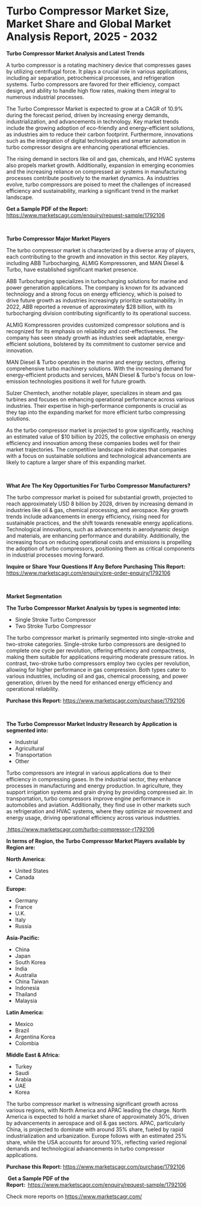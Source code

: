 <p><h1>Turbo Compressor Market Size, Market Share and Global Market Analysis Report, 2025 - 2032</h1></p><p><strong>Turbo Compressor Market Analysis and Latest Trends</strong></p>
<p><p>A turbo compressor is a rotating machinery device that compresses gases by utilizing centrifugal force. It plays a crucial role in various applications, including air separation, petrochemical processes, and refrigeration systems. Turbo compressors are favored for their efficiency, compact design, and ability to handle high flow rates, making them integral to numerous industrial processes.</p><p>The Turbo Compressor Market is expected to grow at a CAGR of 10.9% during the forecast period, driven by increasing energy demands, industrialization, and advancements in technology. Key market trends include the growing adoption of eco-friendly and energy-efficient solutions, as industries aim to reduce their carbon footprint. Furthermore, innovations such as the integration of digital technologies and smarter automation in turbo compressor designs are enhancing operational efficiencies.</p><p>The rising demand in sectors like oil and gas, chemicals, and HVAC systems also propels market growth. Additionally, expansion in emerging economies and the increasing reliance on compressed air systems in manufacturing processes contribute positively to the market dynamics. As industries evolve, turbo compressors are poised to meet the challenges of increased efficiency and sustainability, marking a significant trend in the market landscape.</p></p>
<p><strong>Get a Sample PDF of the Report:&nbsp;</strong> <a href="https://www.marketscagr.com/enquiry/request-sample/1792106?utm_campaign=2485&utm_medium=2&utm_source=Github&utm_content=ia&utm_term=10042025&utm_id=turbo-compressor">https://www.marketscagr.com/enquiry/request-sample/1792106</a></p>
<p>&nbsp;</p>
<p><strong>Turbo Compressor Major Market Players</strong></p>
<p><p>The turbo compressor market is characterized by a diverse array of players, each contributing to the growth and innovation in this sector. Key players, including ABB Turbocharging, ALMIG Kompressoren, and MAN Diesel & Turbo, have established significant market presence.</p><p>ABB Turbocharging specializes in turbocharging solutions for marine and power generation applications. The company is known for its advanced technology and a strong focus on energy efficiency, which is poised to drive future growth as industries increasingly prioritize sustainability. In 2022, ABB reported a revenue of approximately $28 billion, with its turbocharging division contributing significantly to its operational success.</p><p>ALMIG Kompressoren provides customized compressor solutions and is recognized for its emphasis on reliability and cost-effectiveness. The company has seen steady growth as industries seek adaptable, energy-efficient solutions, bolstered by its commitment to customer service and innovation.</p><p>MAN Diesel & Turbo operates in the marine and energy sectors, offering comprehensive turbo machinery solutions. With the increasing demand for energy-efficient products and services, MAN Diesel & Turbo's focus on low-emission technologies positions it well for future growth.</p><p>Sulzer Chemtech, another notable player, specializes in steam and gas turbines and focuses on enhancing operational performance across various industries. Their expertise in high-performance components is crucial as they tap into the expanding market for more efficient turbo compressing solutions.</p><p>As the turbo compressor market is projected to grow significantly, reaching an estimated value of $10 billion by 2025, the collective emphasis on energy efficiency and innovation among these companies bodes well for their market trajectories. The competitive landscape indicates that companies with a focus on sustainable solutions and technological advancements are likely to capture a larger share of this expanding market.</p></p>
<p>&nbsp;</p>
<p><strong>What Are The Key Opportunities For Turbo Compressor Manufacturers?</strong></p>
<p><p>The turbo compressor market is poised for substantial growth, projected to reach approximately USD 8 billion by 2028, driven by increasing demand in industries like oil & gas, chemical processing, and aerospace. Key growth trends include advancements in energy efficiency, rising need for sustainable practices, and the shift towards renewable energy applications. Technological innovations, such as advancements in aerodynamic design and materials, are enhancing performance and durability. Additionally, the increasing focus on reducing operational costs and emissions is propelling the adoption of turbo compressors, positioning them as critical components in industrial processes moving forward.</p></p>
<p><strong>Inquire or Share Your Questions If Any Before Purchasing This Report:</strong> <a href="https://www.marketscagr.com/enquiry/pre-order-enquiry/1792106?utm_campaign=2485&utm_medium=2&utm_source=Github&utm_content=ia&utm_term=10042025&utm_id=turbo-compressor">https://www.marketscagr.com/enquiry/pre-order-enquiry/1792106</a></p>
<p>&nbsp;</p>
<p><strong>Market Segmentation</strong></p>
<p><strong>The Turbo Compressor Market Analysis by types is segmented into:</strong></p>
<p><ul><li>Single Stroke Turbo Compressor</li><li>Two Stroke Turbo Compressor</li></ul></p>
<p><p>The turbo compressor market is primarily segmented into single-stroke and two-stroke categories. Single-stroke turbo compressors are designed to complete one cycle per revolution, offering efficiency and compactness, making them suitable for applications requiring moderate pressure ratios. In contrast, two-stroke turbo compressors employ two cycles per revolution, allowing for higher performance in gas compression. Both types cater to various industries, including oil and gas, chemical processing, and power generation, driven by the need for enhanced energy efficiency and operational reliability.</p></p>
<p><strong>Purchase this Report:&nbsp;</strong><a href="https://www.marketscagr.com/purchase/1792106?utm_campaign=2485&utm_medium=2&utm_source=Github&utm_content=ia&utm_term=10042025&utm_id=turbo-compressor">https://www.marketscagr.com/purchase/1792106</a></p>
<p>&nbsp;</p>
<p><strong>The Turbo Compressor Market Industry Research by Application is segmented into:</strong></p>
<p><ul><li>Industrial</li><li>Agricultural</li><li>Transportation</li><li>Other</li></ul></p>
<p><p>Turbo compressors are integral in various applications due to their efficiency in compressing gases. In the industrial sector, they enhance processes in manufacturing and energy production. In agriculture, they support irrigation systems and grain drying by providing compressed air. In transportation, turbo compressors improve engine performance in automobiles and aviation. Additionally, they find use in other markets such as refrigeration and HVAC systems, where they optimize air movement and energy usage, driving operational efficiency across various industries.</p></p>
<p><a href="https://www.marketscagr.com/turbo-compressor-r1792106?utm_campaign=2485&utm_medium=2&utm_source=Github&utm_content=ia&utm_term=10042025&utm_id=turbo-compressor">&nbsp;https://www.marketscagr.com/turbo-compressor-r1792106</a></p>
<p><strong>In terms of Region, the Turbo Compressor Market Players available by Region are:</strong></p>
<p>
    <p> <strong> North America: </strong>
        <ul>
            <li>United States</li>
            <li>Canada</li>
        </ul>
        </p> 
    <p> <strong> Europe: </strong>
        <ul>
            <li>Germany</li>
            <li>France</li>
            <li>U.K.</li>
            <li>Italy</li>
            <li>Russia</li>
        </ul>
        </p> 
    <p> <strong> Asia-Pacific: </strong>
        <ul>
            <li>China</li>
            <li>Japan</li>
            <li>South Korea</li>
            <li>India</li>
            <li>Australia</li>
            <li>China Taiwan</li>
            <li>Indonesia</li>
            <li>Thailand</li>
            <li>Malaysia</li>
        </ul>
        </p> 
    <p> <strong> Latin America: </strong>
        <ul>
            <li>Mexico</li>
            <li>Brazil</li>
            <li>Argentina Korea</li>
            <li>Colombia</li>
        </ul>
        </p> 
    <p> <strong> Middle East & Africa: </strong>
        <ul>
            <li>Turkey</li>
            <li>Saudi</li>
            <li>Arabia</li>
            <li>UAE</li>
            <li>Korea</li>
        </ul>
    </p>
    </p>
<p><p>The turbo compressor market is witnessing significant growth across various regions, with North America and APAC leading the charge. North America is expected to hold a market share of approximately 30%, driven by advancements in aerospace and oil & gas sectors. APAC, particularly China, is projected to dominate with around 35% share, fueled by rapid industrialization and urbanization. Europe follows with an estimated 25% share, while the USA accounts for around 10%, reflecting varied regional demands and technological advancements in turbo compressor applications.</p></p>
<p><strong>Purchase this Report: </strong><a href="https://www.marketscagr.com/purchase/1792106?utm_campaign=2485&utm_medium=2&utm_source=Github&utm_content=ia&utm_term=10042025&utm_id=turbo-compressor">https://www.marketscagr.com/purchase/1792106</a></p>
<p>&nbsp;<strong>Get a Sample PDF of the Report:&nbsp;&nbsp;</strong><a href="https://www.marketscagr.com/enquiry/request-sample/1792106?utm_campaign=2485&utm_medium=2&utm_source=Github&utm_content=ia&utm_term=10042025&utm_id=turbo-compressor">https://www.marketscagr.com/enquiry/request-sample/1792106</a></p>
<p><strong></strong></p>
<p>Check more reports on <a href="https://www.marketscagr.com/?utm_campaign=2485&utm_medium=2&utm_source=Github&utm_content=ia&utm_term=10042025&utm_id=turbo-compressor">https://www.marketscagr.com/</a></p>